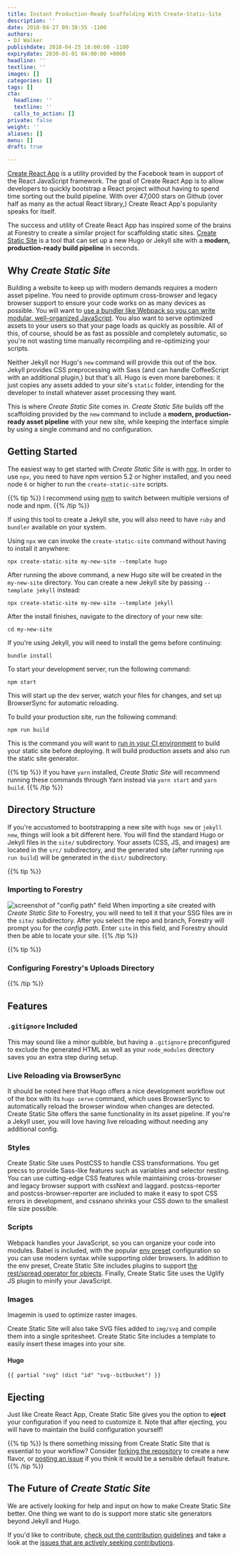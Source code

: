 ```yaml
---
title: Instant Production-Ready Scaffolding With Create-Static-Site
description: ''
date: 2018-04-27 09:38:55 -1100
authors:
- DJ Walker
publishdate: 2018-04-25 16:00:00 -1100
expirydate: 2030-01-01 04:00:00 +0000
headline: ''
textline: ''
images: []
categories: []
tags: []
cta:
  headline: ''
  textline: ''
  calls_to_action: []
private: false
weight: ''
aliases: []
menu: []
draft: true

---
```

[Create React App](https://github.com/facebook/create-react-app) is a utility provided by the Facebook team in support of the React JavaScript framework. The goal of Create React App is to allow developers to quickly bootstrap a React project without having to spend time sorting out the build pipeline. With over 47,000 stars on Github (over half as many as the actual React library,) Create React App's popularity speaks for itself.

The success and utility of Create React App has inspired some of the brains at Forestry to create a similar project for scaffolding static sites. [Create Static Site](https://github.com/forestryio/create-static-site) is a tool that can set up a new Hugo or Jekyll site with a **modern, production-ready build pipeline** in seconds.

## Why *Create Static Site*

Building a website to keep up with modern demands requires a modern asset pipeline. You need to provide optimum cross-browser and legacy browser support to ensure your code works on as many devices as possible. You will want to [use a bundler like Webpack so you can write modular, well-organized JavaScript](https://forestry.io/blog/write-better-javascript-with-webpack/). You also want to serve optimized assets to your users so that your page loads as quickly as possible. All of this, of course, should be as fast as possible and completely automatic, so you're not wasting time manually recompiling and re-optimizing your scripts.

Neither Jekyll nor Hugo's `new` command will provide this out of the box. Jekyll provides CSS preprocessing with Sass (and can handle CoffeeScript with an additional plugin,) but that's all. Hugo is even more barebones: it just copies any assets added to your site's `static` folder, intending for the developer to install whatever asset processing they want.

This is where *Create Static Site* comes in. *Create Static Site* builds off the scaffolding provided by the `new` command to include a **modern, production-ready asset pipeline** with your new site, while keeping the interface simple by using a single command and no configuration.

## Getting Started

The easiest way to get started with *Create Static Site* is with [npx](https://www.npmjs.com/package/npx). In order to use `npx`, you need to have npm version 5.2 or higher installed, and you need node `6` or higher to run the `create-static-site` scripts.

{{% tip %}}
I recommend using [nvm](https://github.com/creationix/nvm) to switch between multiple versions of node and npm.
{{% /tip %}}

If using this tool to create a Jekyll site, you will also need to have `ruby` and `bundler` available on your system.

Using `npx` we can invoke the `create-static-site` command without having to install it anywhere:

```
npx create-static-site my-new-site --template hugo
```

After running the above command, a new Hugo site will be created in the `my-new-site` directory. You can create a new Jekyll site by passing `--template jekyll` instead:

```
npx create-static-site my-new-site --template jekyll
```

After the install finishes, navigate to the directory of your new site:

```
cd my-new-site
```

If you're using Jekyll, you will need to install the gems before continuing:

```
bundle install
```

To start your development server, run the following command:

```
npm start
```

This will start up the dev server, watch your files for changes, and set up BrowserSync for automatic reloading.

To build your production site, run the following command:

```
npm run build
```

This is the command you will want to [run in your CI environment](https://forestry.io/blog/automate-deploy-w-circle-ci/) to build your static site before deploying. It will build production assets and also run the static site generator.

{{% tip %}}
If you have `yarn` installed, *Create Static Site* will recommend running these commands through Yarn instead via `yarn start` and `yarn build`.
{{% /tip %}}



## Directory Structure

If you're accustomed to bootstrapping a new site with `hugo new` or `jekyll new`, things will look a bit different here. You will find the standard Hugo or Jekyll files in the `site/` subdirectory. Your assets (CSS, JS, and images) are located in the `src/` subdirectory, and the generated site (after running `npm run build`) will be generated in the `dist/` subdirectory.

{{% tip %}}
### Importing to Forestry
![screenshot of "config path" field]()
When importing a site created with *Create Static Site* to Forestry, you will need to tell it that your SSG files are in the `site/` subdirectory. After you select the repo and branch, Forestry will prompt you for the *config path*. Enter `site` in this field, and Forestry should then be able to locate your site.
{{% /tip %}}

{{% tip %}}

### Configuring Forestry's Uploads Directory

{{% /tip %}}



## Features

### `.gitignore` Included
This may sound like a minor quibble, but having a `.gitignore` preconfigured to exclude the generated HTML as well as your `node_modules` directory saves you an extra step during setup.

### Live Reloading via BrowserSync

It should be noted here that Hugo offers a nice development workflow out of the box with its `hugo serve` command, which uses BrowserSync to automatically reload the browser window when changes are detected. Create Static Site offers the same functionality in its asset pipeline. If you're a Jekyll user, you will love having live reloading without needing any additional config.

### Styles

Create Static Site uses PostCSS to handle CSS transformations. You get precss to provide Sass-like features such as variables and selector nesting. You can use cutting-edge CSS features while maintaining cross-browser and legacy browser support with cssNext and laggard. postcss-reporter and postcss-browser-reporter are included to make it easy to spot CSS errors in development, and cssnano shrinks your CSS down to the smallest file size possible.

### Scripts

Webpack handles your JavaScript, so you can organize your code into modules. Babel is included, with the popular [env preset](https://babeljs.io/docs/plugins/preset-env/) configuration so you can use modern syntax while supporting older browsers. In addition to the env preset, Create Static Site includes plugins to support [the rest/spread operator for objects](https://babeljs.io/docs/plugins/transform-object-rest-spread). Finally, Create Static Site uses the Uglify JS plugin to minify your JavaScript.

### Images

Imagemin is used to optimize raster images.

Create Static Site will also take SVG files added to `img/svg` and compile them into a single spritesheet. Create Static Site includes a template to easily insert these images into your site.

#### Hugo
```
{{ partial "svg" (dict "id" "svg--bitbucket") }}
```

## Ejecting

Just like Create React App, Create Static Site gives you the option to **eject** your configuration if you need to customize it. Note that after ejecting, you will have to maintain the build configuration yourself!

{{% tip %}}
Is there something missing from Create Static Site that is essential to your workflow? Consider [forking the repository]() to create a new flavor, or [posting an issue]() if you think it would be a sensible default feature.
{{% /tip %}}

## The Future of *Create Static Site*

We are actively looking for help and input on how to make Create Static Site better. One thing we want to do is support more static site generators beyond Jekyll and Hugo.

If you'd like to contribute, [check out the contribution guidelines](https://github.com/forestryio/create-static-site/blob/master/CONTRIBUTING.md) and take a look at the [issues that are actively seeking contributions](https://github.com/forestryio/create-static-site/issues?q=is%3Aissue+is%3Aopen+label%3A%22help+wanted%22).